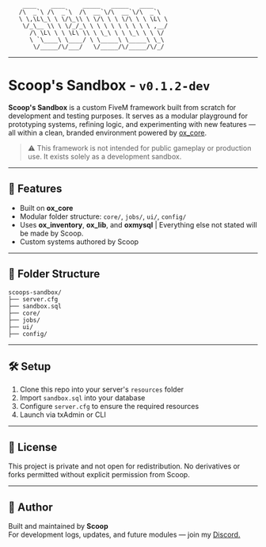 ```
    ____    ____     _____   _____   ____    
   /\  _`\ /\  _`\  /\  __`\/\  __`\/\  _`\  
   \ \,\L\_\ \ \/\_\\ \ \/\ \ \ \/\ \ \ \L\ \
    \/_\__ \\ \ \/_/_\ \ \ \ \ \ \ \ \ \ ,__/
      /\ \L\ \ \ \L\ \\ \ \_\ \ \ \_\ \ \ \/ 
      \ `\____\ \____/ \ \_____\ \_____\ \_\ 
       \/_____/\/___/   \/_____/\/_____/\/_/ 
```

---

# Scoop's Sandbox - `v0.1.2-dev`

**Scoop's Sandbox** is a custom FiveM framework built from scratch for development and testing purposes. It serves as a modular playground for prototyping systems, refining logic, and experimenting with new features — all within a clean, branded environment powered by [ox_core](https://github.com/overextended/ox_core).

> ⚠️ This framework is not intended for public gameplay or production use. It exists solely as a development sandbox.

---

## 🧱 Features

- Built on **ox_core**
- Modular folder structure: `core/`, `jobs/`, `ui/`, `config/`
- Uses **ox_inventory**, **ox_lib**, and **oxmysql** | Everything else not stated will be made by Scoop.
- Custom systems authored by Scoop

---

## 📁 Folder Structure

```
scoops-sandbox/
├── server.cfg
├── sandbox.sql
├── core/
├── jobs/
├── ui/
├── config/
```

---

## 🛠️ Setup

1. Clone this repo into your server's `resources` folder
2. Import `sandbox.sql` into your database
3. Configure `server.cfg` to ensure the required resources
4. Launch via txAdmin or CLI

---

## 📌 License

This project is private and not open for redistribution. No derivatives or forks permitted without explicit permission from Scoop.

---

## 🧠 Author

Built and maintained by **Scoop**  
For development logs, updates, and future modules — join my [Discord.](https://discord.gg/4SEBG6ykHa)

